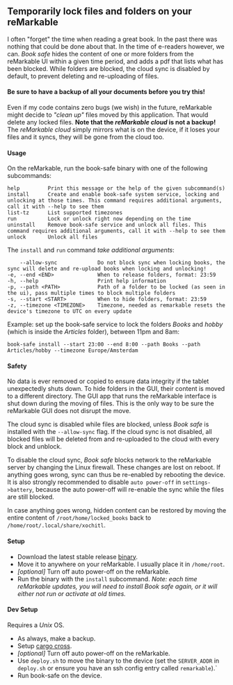 ## Temporarily lock files and folders on your reMarkable
I often "forget" the time when reading a great book. In the past there was nothing that could be done about that. In the time of e-readers however, we can. _Book safe_ hides the content of one or more folders from the reMarkable UI within a given time period, and adds a pdf that lists what has been blocked. While folders are blocked, the cloud sync is disabled by default, to prevent deleting and re-uploading of files.

#### Be sure to have a backup of all your documents before you try this!
Even if my code contains zero bugs (we wish) in the future, reMarkable might decide to _"clean up"_ files moved by this application. That would delete any locked files. __Note that the _reMarkable cloud_ is not a backup!__ The _reMarkable cloud_ simply mirrors what is on the device, if it loses your files and it syncs, they will be gone from the cloud too.

#### Usage
On the reMarkable, run the book-safe binary with one of the following subcommands:
```
help         Print this message or the help of the given subcommand(s)
install      Create and enable book-safe system service, locking and unlocking at those times. This command requires additional arguments, call it with --help to see them
list-tz      List supported timezones
run          Lock or unlock right now depending on the time
uninstall    Remove book-safe service and unlock all files. This command requires additional arguments, call it with --help to see them
unlock       Unlock all files
```
The `install` and `run` command _take additional arguments_:
```
    --allow-sync             Do not block sync when locking books, the sync will delete and re-upload books when locking and unlocking!
-e, --end <END>              When to release folders, format: 23:59
-h, --help                   Print help information
-p, --path <PATH>            Path of a folder to be locked (as seen in the ui), pass multiple times to block multiple folders
-s, --start <START>          When to hide folders, format: 23:59
-z, --timezone <TIMEZONE>    Timezone, needed as remarkable resets the device's timezone to UTC on every update
```

Example: set up the book-safe service to lock the folders _Books_ and _hobby_ (which is inside the _Articles_ folder), between 11pm and 8am:
```
book-safe install --start 23:00 --end 8:00 --path Books --path Articles/hobby --timezone Europe/Amsterdam
```

#### Safety
No data is ever removed or copied to ensure data integrity if the tablet unexpectedly shuts down. To hide folders in the GUI, their content is moved to a different directory. The GUI app that runs the reMarkable interface is shut down during the moving of files. This is the only way to be sure the reMarkable GUI does not disrupt the move.

The cloud sync is disabled while files are blocked, unless _Book safe_ is installed with the `--allow-sync` flag. If the cloud sync is not disabled, all blocked files will be deleted from and re-uploaded to the cloud with every block and unblock.

To disable the cloud sync, _Book safe_ blocks network to the reMarkable server by changing the Linux firewall. These changes are lost on reboot. If anything goes wrong, sync can thus be re-enabled by rebooting the device. It is also strongly recommended to disable `auto power-off` in `settings->battery`, because the auto power-off will re-enable the sync while the files are still blocked.

In case anything goes wrong, hidden content can be restored by moving the entire content of `/root/home/locked_books` back to `/home/root/.local/share/xochitl`.

#### Setup 
- Download the latest stable release [binary](https://github.com/dvdsk/Book-safe/releases).
- Move it to anywhere on your reMarkable. I usually place it in `/home/root`.
- _[optional]_ Turn off auto power-off on the reMarkable.
- Run the binary with the `install` subcommand. _Note: each time reMarkable updates, you will need to install Book safe again, or it will either not run or activate at old times._

#### Dev Setup
Requires a _Unix_ OS.

- As always, make a backup.
- Setup [cargo cross](https://github.com/cross-rs/cross).
- _[optional]_ Turn off auto power-off on the reMarkable.
- Use `deploy.sh` to move the binary to the device (set the `SERVER_ADDR` in `deploy.sh` or ensure you have an ssh config entry called `remarkable`).`
- Run book-safe on the device.
